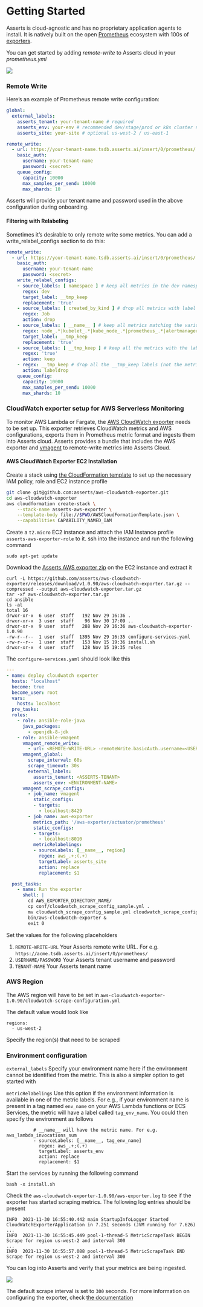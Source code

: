# Getting Started

Asserts is cloud-agnostic and has no proprietary application agents to install. It is natively built on the open [Prometheus](https://prometheus.io) ecosystem with 100s of [exporters](https://prometheus.io/docs/instrumenting/exporters/).

You can get started by adding _remote-write_ to Asserts cloud in your _prometheus.yml_

![](../.gitbook/assets/4.png)

### **Remote Write**

Here’s an example of Prometheus remote write configuration:

```yaml
global:
  external_labels:
    asserts_tenant: your-tenant-name # required
    asserts_env: your-env # recommended dev/stage/prod or k8s cluster name
    asserts_site: your-site # optional us-west-2 / us-east-1

remote_write:
  - url: https://your-tenant-name.tsdb.asserts.ai/insert/0/prometheus/
    basic_auth:
      username: your-tenant-name
      password: <secret>
    queue_config:
      capacity: 10000
      max_samples_per_send: 10000
      max_shards: 10
```

Asserts will provide your tenant name and password used in the above configuration during onboarding.

#### Filtering with Relabeling

Sometimes it’s desirable to only remote write some metrics. You can add a write\_relabel\_configs section to do this:

```yaml
remote_write:
  - url: https://your-tenant-name.tsdb.asserts.ai/insert/0/prometheus/
    basic_auth:
      username: your-tenant-name
      password: <secret>
    write_relabel_configs:
    - source_labels: [ namespace ] # keep all metrics in the dev namespace
      regex: dev
      target_label: __tmp_keep
      replacement: 'true'
    - source_labels: [ created_by_kind ] # drop all metrics with label name -> created_by_kind=Job
      regex: Job
      action: drop
    - source_labels: [ __name__ ] # keep all metrics matching the various metrics names (this will include those outside the dev namespace)
      regex: node_.*|kubelet_.*|kube_node_.*|prometheus_.*|alertmanager_.*
      target_label: __tmp_keep
      replacement: 'true'
    - source_labels: [ __tmp_keep ] # keep all the metrics with the label __tmp_keep=true
      regex: 'true'
      action: keep
    - regex: __tmp_keep # drop all the __tmp_keep labels (not the metric)
      action: labeldrop
    queue_config:
      capacity: 10000
      max_samples_per_send: 10000
      max_shards: 10
```

### CloudWatch exporter setup for AWS Serverless Monitoring

To monitor AWS Lambda or Fargate, the [AWS CloudWatch exporter](https://github.com/asserts/aws-cloudwatch-exporter) needs to be set up. This exporter retrieves CloudWatch metrics and AWS configurations, exports them in Prometheus metric format and ingests them into Asserts cloud. Asserts provides a bundle that includes the AWS exporter and [vmagent](https://docs.victoriametrics.com/vmagent.html) to remote-write metrics into Asserts Cloud.&#x20;

#### AWS CloudWatch Exporter EC2 Installation

Create a stack using [the CloudFormation template](https://github.com/asserts/aws-cloudwatch-exporter/blob/main/AWSCloudFormationTemplate.json) to set up the necessary IAM policy, role and EC2 instance profile

```bash
git clone git@github.com:asserts/aws-cloudwatch-exporter.git
cd aws-cloudwatch-exporter
aws cloudformation create-stack \
    --stack-name asserts-aws-exporter \
    --template-body file://$PWD/AWSCloudFormationTemplate.json \
    --capabilities CAPABILITY_NAMED_IAM
```

Create a `t2.micro` EC2 instance and attach the IAM Instance profile `asserts-aws-exporter-role` to it. ssh into the instance and run the following command

```
sudo apt-get update
```

Download the [Asserts AWS exporter zip](https://github.com/asserts/aws-cloudwatch-exporter/releases/download/v1.0.90/aws-cloudwatch-exporter.tar.gz) on the EC2 instance and extract it

```shell
curl -L https://github.com/asserts/aws-cloudwatch-exporter/releases/download/v1.0.90/aws-cloudwatch-exporter.tar.gz --compressed --output aws-cloudwatch-exporter.tar.gz
tar -xf aws-cloudwatch-exporter.tar.gz
cd ansible
ls -al
total 16
drwxr-xr-x  6 user  staff   192 Nov 29 16:36 .
drwxr-xr-x  3 user  staff    96 Nov 30 17:09 ..
drwxr-xr-x  9 user  staff   288 Nov 29 16:36 aws-cloudwatch-exporter-1.0.90
-rw-r--r--  1 user  staff  1395 Nov 29 16:35 configure-services.yaml
-rw-r--r--  1 user  staff   153 Nov 15 19:36 install.sh
drwxr-xr-x  4 user  staff   128 Nov 15 19:35 roles
```

The `configure-services.yaml` should look like this

```yaml
---
- name: deploy cloudwatch exporter
  hosts: "localhost"
  become: true
  become_user: root
  vars:
    hosts: localhost
  pre_tasks:
  roles:
    - role: ansible-role-java
      java_packages:
        - openjdk-8-jdk
    - role: ansible-vmagent
      vmagent_remote_write:
        - url: <REMOTE-WRITE-URL> -remoteWrite.basicAuth.username=<USERNAME> -remoteWrite.basicAuth.password=<PASSWORD>
      vmagent_global:
        scrape_interval: 60s
        scrape_timeout: 30s
        external_labels:
          asserts_tenant: <ASSERTS-TENANT>
          asserts_env: <ENVIRONMENT-NAME>
      vmagent_scrape_configs:
        - job_name: vmagent
          static_configs:
          - targets:
            - localhost:8429
        - job_name: aws-exporter
          metrics_path: '/aws-exporter/actuator/prometheus'
          static_configs:
          - targets:
            - localhost:8010
          metricRelabelings:
          - sourceLabels: [__name__, region]
            regex: aws_.+;(.+)
            targetLabel: asserts_site
            action: replace
            replacement: $1

  post_tasks:
    - name: Run the exporter
      shell: |
        cd AWS_EXPORTER_DIRECTORY_NAME/
        cp conf/cloudwatch_scrape_config_sample.yml .
        mv cloudwatch_scrape_config_sample.yml cloudwatch_scrape_config.yml
        bin/aws-cloudwatch-exporter &
        exit 0
```

Set the values for the following placeholders&#x20;

1. `REMOTE-WRITE-URL` Your Asserts remote write URL. For e.g. `https://acme.tsdb.asserts.ai/insert/0/prometheus/`
2. `USERNAME/PASSWORD` Your Asserts tenant username and password
3. `TENANT-NAME` Your Asserts tenant name

### AWS Region

The AWS region will have to be set in `aws-cloudwatch-exporter-1.0.90/cloudwatch-scrape-configuration.yml`

The default value would look like

```
regions:
  - us-west-2
```

Specify the region(s) that need to be scraped

### Environment configuration

`external_labels` Specify your environment name here if the environment cannot be identified from the metric. This is also a simpler option to get started with

`metricRelabelings` Use this option if the environment information is available in one of the metric labels. For e.g., if your environment name is present in a tag named `env_name` on your AWS Lambda functions or ECS Services, the metric will have a label called `tag_env_name`. You could then specify the environment as follows&#x20;

```
          # __name__ will have the metric name. For e.g. aws_lambda_invocations_sum
          - sourceLabels: [__name__, tag_env_name]
            regex: aws_.+;(.+)
            targetLabel: asserts_env
            action: replace
            replacement: $1 
```

&#x20;Start the services by running the following command

```
bash -x install.sh
```

Check the `aws-cloudwatch-exporter-1.0.90/aws-exporter.log` to see if the exporter has started scraping metrics. The following log entries should be present&#x20;

```
INFO  2021-11-30 16:55:40.442 main StartupInfoLogger Started CloudWatchExporterApplication in 7.251 seconds (JVM running for 7.626)
...
INFO  2021-11-30 16:55:45.449 pool-1-thread-5 MetricScrapeTask BEGIN Scrape for region us-west-2 and interval 300
...
INFO  2021-11-30 16:55:57.088 pool-1-thread-5 MetricScrapeTask END Scrape for region us-west-2 and interval 300
```

You can log into Asserts and verify that your metrics are being ingested.&#x20;

![](<../.gitbook/assets/image (6).png>)

The default scrape interval is set to `300` seconds. For more information on configuring the exporter, check [the documentation](https://github.com/asserts/aws-cloudwatch-exporter)&#x20;
